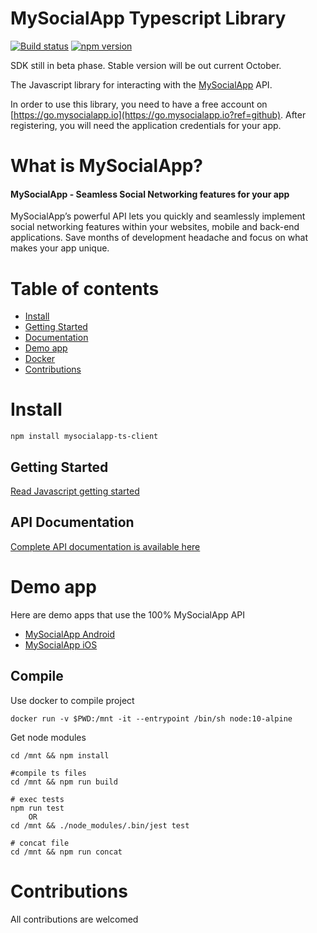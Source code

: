 # MySocialApp Typescript Library
[![Build status](https://img.shields.io/travis/MySocialApp/mysocialapp-ts-client/master.svg?style=flat-square)](https://travis-ci.org/MySocialApp/mysocialapp-ts-client)
[![npm version](https://img.shields.io/npm/v/mysocialapp-ts-client.svg?style=flat-square)](https://www.npmjs.com/package/mysocialapp-ts-client)

SDK still in beta phase. Stable version will be out current October.

The Javascript library for interacting with the [MySocialApp](https://mysocialapp.io?ref=github) API.

In order to use this library, you need to have a free account on [https://go.mysocialapp.io](https://go.mysocialapp.io?ref=github). After registering, you will need the application credentials for your app.


# What is MySocialApp?
#### MySocialApp - Seamless Social Networking features for your app

MySocialApp’s powerful API lets you quickly and seamlessly implement social networking features within your websites, mobile and back-end applications. Save months of development headache and focus on what makes your app unique.


# Table of contents

- [Install](#install)
- [Getting Started](#getting-started)
- [Documentation](https://docs.mysocialapp.io/reference?ref=github)
- [Demo app](#demo-app) 
- [Docker](#compile)
- [Contributions](#contributions)

# Install

```
npm install mysocialapp-ts-client
```


## Getting Started

[Read Javascript getting started](https://docs.mysocialapp.io/v1.0/docs/typescript-quick-start?ref=github)

## API Documentation

[Complete API documentation is available here](https://docs.mysocialapp.io/reference?ref=github)

# Demo app

Here are demo apps that use the 100% MySocialApp API

* [MySocialApp Android](https://play.google.com/store/apps/details?id=io.mysocialapp.android)
* [MySocialApp iOS](https://itunes.apple.com/fr/app/mysocialapp-your-social-app/id1351250650)


## Compile

Use docker to compile project

````
docker run -v $PWD:/mnt -it --entrypoint /bin/sh node:10-alpine
````

Get node modules

```
cd /mnt && npm install
```


```
#compile ts files
cd /mnt && npm run build

# exec tests
npm run test 
    OR
cd /mnt && ./node_modules/.bin/jest test

# concat file
cd /mnt && npm run concat
```

# Contributions

All contributions are welcomed
